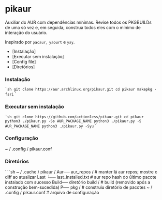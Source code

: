 # pikaur

Auxiliar do AUR com dependências mínimas. Revise todos os PKGBUILDs de uma só vez e, em seguida, construa todos eles com o mínimo de interação do usuário.

Inspirado por `pacaur`,` yaourt` e `yay`.

* [Instalação]
* [Executar sem instalação]
* [Config file]
* [Diretórios]



### Instalação

`` `sh
git clone https://aur.archlinux.org/pikaur.git
cd pikaur
makepkg -fsri
`` `


### Executar sem instalação

`` `sh
git clone https://github.com/actionless/pikaur.git
cd pikaur
python3 ./pikaur.py -Ss AUR_PACKAGE_NAME
python3 ./pikaur.py -S AUR_PACKAGE_NAME
python3 ./pikaur.py -Syu
`` `


### Configuração

~ / .config / pikaur.conf



### Diretórios

`` `sh
~ / .cache / pikaur /
Aur── aur_repos / # manter lá aur repos; mostre o diff ao atualizar
Last └── last_installed.txt # aur repo hash do último pacote instalado com sucesso
Build── diretório build / # build (removido após a construção bem-sucedida)
P── pkg / # construiu diretório de pacotes
~ / .config / pikaur.conf # arquivo de configuração
